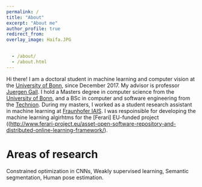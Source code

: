```yaml
---
permalink: /
title: "About"
excerpt: "About me"
author_profile: true
redirect_from: 
overlay_image: Haifa.JPG

 
  - /about/
  - /about.html
---
```


  
Hi there! I am a doctoral student in machine learning and computer vision at the [University of Bonn](https://www.uni-bonn.de/), since December 2017. My advisor is professor [Juergen Gall](https://pages.iai.uni-bonn.de/gall_juergen/). I hold a Masters degree in computer science from the [University of Bonn](https://www.uni-bonn.de/), and a BSc in computer and software engineering from the [Technion](https://www.technion.ac.il/en).
During my masters, I worked as a student research assistant in machine learning at [Fraunhofer IAIS](https://www.iais.fraunhofer.de/). I was respoinsible for developing the machine learning algirhtms for the [Ferari] EU-funded project ((http://www.ferari-project.eu/asset-open-software-repository-and-distributed-online-learning-framework/).



Areas of research
======
Constrained optimization in CNNs, Weakly supervised learning, Semantic segmentation, Human pose estimation.

